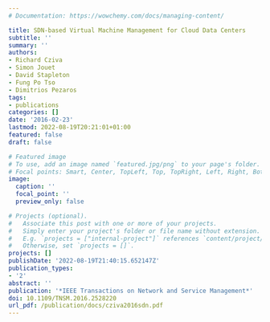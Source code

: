```yaml
---
# Documentation: https://wowchemy.com/docs/managing-content/

title: SDN-based Virtual Machine Management for Cloud Data Centers
subtitle: ''
summary: ''
authors:
- Richard Cziva
- Simon Jouet
- David Stapleton
- Fung Po Tso
- Dimitrios Pezaros
tags:
- publications
categories: []
date: '2016-02-23'
lastmod: 2022-08-19T20:21:01+01:00
featured: false
draft: false

# Featured image
# To use, add an image named `featured.jpg/png` to your page's folder.
# Focal points: Smart, Center, TopLeft, Top, TopRight, Left, Right, BottomLeft, Bottom, BottomRight.
image:
  caption: ''
  focal_point: ''
  preview_only: false

# Projects (optional).
#   Associate this post with one or more of your projects.
#   Simply enter your project's folder or file name without extension.
#   E.g. `projects = ["internal-project"]` references `content/project/deep-learning/index.md`.
#   Otherwise, set `projects = []`.
projects: []
publishDate: '2022-08-19T21:40:15.652147Z'
publication_types:
- '2'
abstract: ''
publication: '*IEEE Transactions on Network and Service Management*'
doi: 10.1109/TNSM.2016.2528220
url_pdf: /publication/docs/cziva2016sdn.pdf
---
```

